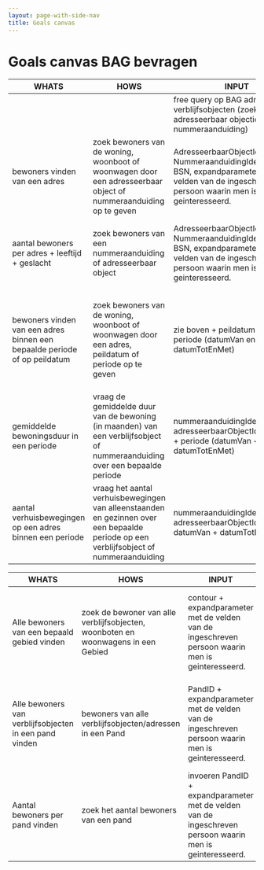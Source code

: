```yaml
---
layout: page-with-side-nav
title: Goals canvas
---
```


# Goals canvas BAG bevragen

| WHATS                                                                     | HOWS                                                                                                                                    | INPUT                                                                                                                                                           | OUTPUT                                                                                                                                                                                                                                                                     | GOALS                                                                                                               | STORIES |
| ------------------------------------------------------------------------- | --------------------------------------------------------------------------------------------------------------------------------------- | --------------------------------------------------------------------------------------------------------------------------------------------------------------- | -------------------------------------------------------------------------------------------------------------------------------------------------------------------------------------------------------------------------------------------------------------------------- | ------------------------------------------------------------------------------------------------------------------- | ------- |
|                                                                           |                                                                                                                                         | free query op BAG adressen en verblijfsobjecten (zoeken adresseerbaar objectidentificatie, nummeraanduiding)                                                    | nummeraanduiding, adresseerbaarObjectIdentificatie                                                                                                                                                                                                                         | nummeraanduiding of adresseerbaarObjectIdentificatie vinden om bewoningen te raadplegen                             |         |
| bewoners vinden van een adres                                             | zoek bewoners van de woning, woonboot of woonwagen door een adresseerbaar object of nummeraanduiding op te geven                        | AdresseerbaarObjectIdentificatie, NummeraanduidingIdentificatie of BSN, expandparameter met de velden van de ingeschreven persoon waarin men is geinteresseerd. | Collectie van de bewoners die nu op deze verblijfsplaats zijn ingeschreven in de vorm van expandable ingeschreven personen + functieadres (woonadres of briefadres).                                                                                                       | bewoners en breifadreshouders van een verblijfsobject, standplaats ligplaats of nummeraanduiding vinden             | [464](https://github.com/VNG-Realisatie/Haal-Centraal-BRP-bewoning/issues/464){:target="_blank"}, [465](https://github.com/VNG-Realisatie/Haal-Centraal-BRP-bewoning/issues/465){:target="_blank"}, BUS28, BUS11, BUS33, BUS31 |
| aantal bewoners per adres + leeftijd + geslacht                           | zoek bewoners van een nummeraanduiding of adresseerbaar object                                                                          | AdresseerbaarObjectIdentificatie, NummeraanduidingIdentificatie of BSN, expandparameter met de velden van de ingeschreven persoon waarin men is geinteresseerd. | Collectie  van de bewoners die nu op deze verblijfsplaats zijn ingeschreven in de vorm van expandable ingeschreven personen + functieadres. Aantal met woonadres kan door client worden geteld                                                                             | aantal bewoners + leeftijd + geslacht vinden                                                                        | [454](https://github.com/VNG-Realisatie/Haal-Centraal-BRP-bewoning/issues/454){:target="_blank"}, BUS30 |
| bewoners vinden van een adres binnen een bepaalde periode of op peildatum | zoek bewoners van de woning, woonboot of woonwagen door een adres, peildatum of periode op te geven                                     | zie boven + peildatum of + periode (datumVan en datumTotEnMet)                                                                                                  | Collectie van bewoners van het adresseerbaarObject of nummeraanduiding die op de opgegeven peildatum of periode op deze verblijfsplaats wonen/woonden in de vorm van een expandable ingeschreven persoon + bij elke bewoner de periode dat hij/zij er woonde +functieadres | bewoners van een verblijfsobject, standplaats ligplaats, nummeraanduiding vinden op peildatum of binnen een periode | [224](https://github.com/VNG-Realisatie/Haal-Centraal-BRP-bewoning/issues/224){:target="_blank"}, BUS26, BUS21, BUS19, BUS11, BUS7, BUS33 |
| gemiddelde bewoningsduur in een periode                                   | vraag de gemiddelde duur van de bewoning (in maanden) van een verblijfsobject of nummeraanduiding over een bepaalde periode             | nummeraanduidingIdentificatie of adresseerbaarObjectIdentificatie + periode (datumVan + datumTotEnMet)                                                          | verloop op een verblijfsobject in gemiddelde bewoningsduur in maanden binnen de opgegeven periode. Ingeschreven personen op briefadres zijn uitgesloten.                                                                                                                   | gemiddelde bewoningsduur bepalen                                                                                    | [403](https://github.com/VNG-Realisatie/Haal-Centraal-BRP-bewoning/issues/403){:target="_blank"}|
| aantal verhuisbewegingen op een adres binnen een periode                  | vraag het aantal verhuisbewegingen van  alleenstaanden en gezinnen over een bepaalde periode op een verblijfsobject of nummeraanduiding | nummeraanduidingIdentificatie of adresseerbaarObjectIdentificatie+ datumVan + datumTotEnMet                                                                     | aantal inverhuizingen van gezin/alleenstaande + aantal uitverhuizingen van gezin/alleenstaande op een verblijfsobject of nummerAanduiding. Ingeschreven personen op briefadres zijn uitgesloten.                                                                           | aantal verhuisbewegingen op een verblijfsobject of adres vinden binnen een periode                                  | [251](https://github.com/VNG-Realisatie/Haal-Centraal-BRP-bewoning/issues/251){:target="_blank"}, [201](https://github.com/VNG-Realisatie/Haal-Centraal-BRP-bewoning/issues/201){:target="_blank"}|

| WHATS                                                                     | HOWS                                                                                                                                    | INPUT                                                                                                                                                           | OUTPUT                                                                                                                                                                                                                                                                     | GOALS                                                                                                               | STORIES |
| ------------------------------------------------------------------------- | --------------------------------------------------------------------------------------------------------------------------------------- | --------------------------------------------------------------------------------------------------------------------------------------------------------------- | -------------------------------------------------------------------------------------------------------------------------------------------------------------------------------------------------------------------------------------------------------------------------- | ------------------------------------------------------------------------------------------------------------------- | ------- |
| Alle bewoners van een bepaald gebied vinden                               | zoek de bewoner van alle verblijfsobjecten, woonboten en woonwagens in een Gebied<br>                                                   | contour + expandparameter met de velden van de ingeschreven persoon waarin men is geinteresseerd.                                                               | reeks van adressen met bewoners (functieadres + expandable ingeschreven persoon)                                                                                                                                                                                           | alle adressen met hun bewoners binnen een contour                                                                   | [463](https://github.com/VNG-Realisatie/Haal-Centraal-BRP-bewoning/issues/463){:target="_blank"}, [456](https://github.com/VNG-Realisatie/Haal-Centraal-BRP-bewoning/issues/456){:target="_blank"}|
| Alle bewoners van verblijfsobjecten in een pand vinden                    | bewoners van alle verblijfsobjecten/adressen in een Pand<br>                                                                            | PandID + expandparameter met de velden van de ingeschreven persoon waarin men is geinteresseerd. <br>                                                           | reeks van adressen met bewoners (functieadres + expandable ingeschreven persoon)                                                                                                                                                                                           | Alle adressen en hun bewoners in pand vinden om aan te schrijven                                                    | [410](https://github.com/VNG-Realisatie/Haal-Centraal-BRP-bewoning/issues/410){:target="_blank"}, BUS14 |
| Aantal bewoners per pand vinden                                           | zoek het aantal bewoners van een pand                                                                                                   | invoeren PandID + expandparameter met de velden van de ingeschreven persoon waarin men is geinteresseerd. <br>                                                  | aantal bewoners van het pand (functieadres + expandable ingeschreven persoon)                                                                                                                                                                                              | Aantal bewoners van een pand vinden                                                                                 | [266](https://github.com/VNG-Realisatie/Haal-Centraal-BRP-bewoning/issues/266){:target="_blank"}|
